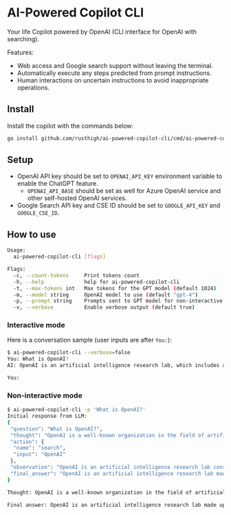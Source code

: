 # AI-Powered Copilot CLI

Your life Copilot powered by OpenAI (CLI interface for OpenAI with searching).

Features:

* Web access and Google search support without leaving the terminal.
* Automatically execute any steps predicted from prompt instructions.
* Human interactions on uncertain instructions to avoid inappropriate operations.

## Install

Install the copilot with the commands below:

```sh
go install github.com/rusthigh/ai-powered-copilot-cli/cmd/ai-powered-copilot-cli@latest
```

## Setup

* OpenAI API key should be set to `OPENAI_API_KEY` environment variable to enable the ChatGPT feature.
  * `OPENAI_API_BASE` should be set as well for Azure OpenAI service and other self-hosted OpenAI services.
* Google Search API key and CSE ID should be set to `GOOGLE_API_KEY` and `GOOGLE_CSE_ID`.

## How to use

```sh
Usage:
  ai-powered-copilot-cli [flags]

Flags:
  -c, --count-tokens     Print tokens count
  -h, --help             help for ai-powered-copilot-cli
  -t, --max-tokens int   Max tokens for the GPT model (default 1024)
  -m, --model string     OpenAI model to use (default "gpt-4")
  -p, --prompt string    Prompts sent to GPT model for non-interactive mode. If not set, interactive mode is used
  -v, --verbose          Enable verbose output (default true)
```

### Interactive mode

Here is a conversation sample (user inputs are after `You:`):

```sh
$ ai-powered-copilot-cli --verbose=false
You: What is OpenAI?
AI: OpenAI is an artificial intelligence research lab, which includes a for-profit arm, OpenAI LP, and its parent company, the non-profit OpenAI Inc. Their mission is to ensure that artificial general intelligence (AGI) benefits all of humanity. They aim to build safe and beneficial AGI, and are also committed to aiding others in achieving this outcome.

You:
```

### Non-interactive mode

```sh
$ ai-powered-copilot-cli -p 'What is OpenAI?'
Initial response from LLM:
{
 "question": "What is OpenAI?",
 "thought": "OpenAI is a well-known organization in the field of artificial intelligence. I should provide a brief description of it.",
 "action": {
  "name": "search",
  "input": "OpenAI"
 },
 "observation": "OpenAI is an artificial intelligence research lab consisting of the for-profit arm OpenAI LP and its parent company, the non-profit OpenAI Inc. OpenAI's mission is to ensure that artificial general intelligence (AGI) benefits all of humanity. They aim to build safe and beneficial AGI directly, but are also committed to aiding others in achieving this outcome.",
 "final_answer": "OpenAI is an artificial intelligence research lab made up of a for-profit arm, OpenAI LP, and its parent company, the non-profit OpenAI Inc. Their mission is to ensure that artificial general intelligence (AGI) benefits all of humanity. They aim to directly build safe and beneficial AGI, but are also committed to aiding others in achieving this outcome."
}

Thought: OpenAI is a well-known organization in the field of artificial intelligence. I should provide a brief description of it.

Final answer: OpenAI is an artificial intelligence research lab made up of a for-profit arm, OpenAI LP, and its parent company, the non-profit OpenAI Inc. Their mission is to ensure that artificial general intelligence (AGI) benefits all of humanity. They aim to directly build safe and beneficial AGI, but are also committed to aiding
